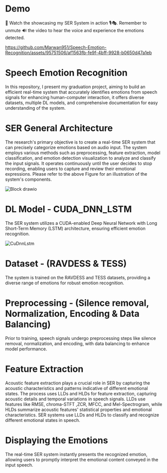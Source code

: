 # Demo 
🎥 Watch the showcasing my SER System in action 🎙️🎭. Remember to unmute 🔊 the video to hear the voice and experience the emotions detected.

https://github.com/Marwan951/Speech-Emotion-Recognition/assets/95751506/af1563fb-fe9f-4bff-9928-b0650d47a1eb
# Speech Emotion Recognition
In this repository, I present my graduation project, aiming to build an efficient real-time system that accurately identifies emotions from speech signals for enhancing human-computer interaction, it offers diverse datasets, multiple DL models, and comprehensive documentation for easy understanding of the system.

# SER General Architecture
The research's primary objective is to create a real-time SER system that can precisely categorize emotions based on audio input. The system employs various methods such as preprocessing, feature extraction, model classification, and emotion detection visualization to analyze and classify the input signals. It operates continuously until the user decides to stop recording, enabling users to capture and review their emotional expressions. Please refer to the above Figure for an illustration of the system's components.

![Block drawio](https://github.com/Marwan951/Speech-Emotion-Recognition/assets/95751506/7b07b6bf-714a-4513-8db6-5d005f432da7)
# DL Model - CUDA_DNN_LSTM 
The SER system utilizes a CUDA-enabled Deep Neural Network with Long Short-Term Memory (LSTM) architecture, ensuring efficient emotion recognition.

![CuDnnLstm](https://github.com/Marwan951/Speech-Emotion-Recognition/assets/95751506/9d5775e8-8732-4114-97d3-87d304df91c0)
# Dataset - (RAVDESS & TESS)
The system is trained on the RAVDESS and TESS datasets, providing a diverse range of emotions for robust emotion recognition.

# Preprocessing - (Silence removal, Normalization, Encoding & Data Balancing)
Prior to training, speech signals undergo preprocessing steps like silence removal, normalization, and encoding, with data balancing to enhance model performance.

# Feature Extraction
Acoustic feature extraction plays a crucial role in SER by capturing the acoustic characteristics and patterns indicative of different emotional states. The process uses LLDs and HLDs for feature extraction, capturing acoustic details and temporal variations in speech signals. LLDs use features like  RMSE, chroma-STFT ,ZCR, MFCC, and Mel-Spectrogram, while HLDs summarize acoustic features' statistical properties and emotional characteristics. SER systems use LLDs and HLDs to classify and recognize different emotional states in speech.

# Displaying the Emotions
The real-time SER system instantly presents the recognized emotion, allowing users to promptly interpret the emotional content conveyed in the input speech.

